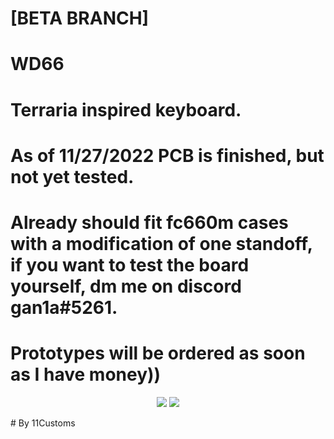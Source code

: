 # [BETA BRANCH] 
# WD66
# Terraria inspired keyboard.
# As of 11/27/2022 PCB is finished, but not yet tested.
# Already should fit fc660m cases with a modification of one standoff, if you want to test the board yourself, dm me on discord gan1a#5261.
# Prototypes will be ordered as soon as I have money))
<p align="center">
<img src="https://i.imgur.com/bC0puON.png">
<img src="https://i.imgur.com/9a1KeKh.png">
</p>
# By 11Customs
